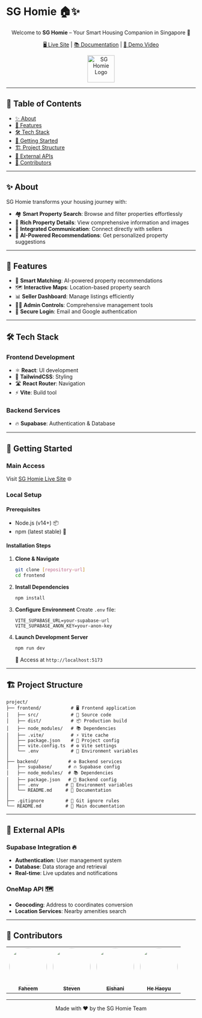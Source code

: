 # SG Homie 🏠✨

<div align="center">

Welcome to **SG Homie** – Your Smart Housing Companion in Singapore 🌆

[🖥️ Live Site](https://sg-homie.netlify.app) | [📚 Documentation](#documentation) | [🎥 Demo Video](https://youtu.be/0muokFq4Si4)

</div>

<p align="center">
  <img width="72" alt="SG Homie Logo" src="https://github.com/user-attachments/assets/8e515211-77c0-4630-b725-9e27734192c8" />
</p>

---

## 📑 Table of Contents
- [✨ About](#about)
- [🎯 Features](#features)
- [🛠️ Tech Stack](#tech-stack)
- [🚀 Getting Started](#getting-started)
- [🏗️ Project Structure](#project-structure)
- [🔌 External APIs](#external-apis)
- [👥 Contributors](#contributors)

---

## ✨ About

SG Homie transforms your housing journey with:

- 🏘️ **Smart Property Search**: Browse and filter properties effortlessly
- 📸 **Rich Property Details**: View comprehensive information and images
- 💬 **Integrated Communication**: Connect directly with sellers
- 🤖 **AI-Powered Recommendations**: Get personalized property suggestions

---

## 🎯 Features

- 🎯 **Smart Matching**: AI-powered property recommendations
- 🗺️ **Interactive Maps**: Location-based property search
- 📊 **Seller Dashboard**: Manage listings efficiently
- 👨‍💼 **Admin Controls**: Comprehensive management tools
- 🔐 **Secure Login**: Email and Google authentication

---

## 🛠️ Tech Stack

### Frontend Development
- ⚛️ **React**: UI development
- 🎨 **TailwindCSS**: Styling
- 🛣️ **React Router**: Navigation
- ⚡ **Vite**: Build tool

### Backend Services
- 🔥 **Supabase**: Authentication & Database

---

## 🚀 Getting Started

### Main Access
Visit [SG Homie Live Site](https://sg-homie.netlify.app) 🌐

### Local Setup

#### Prerequisites
- Node.js (v14+) 📦
- npm (latest stable) 🔧

#### Installation Steps

1. **Clone & Navigate**
   ```bash
   git clone [repository-url]
   cd frontend
   ```

2. **Install Dependencies**
   ```bash
   npm install
   ```

3. **Configure Environment**
   Create `.env` file:
   ```env
   VITE_SUPABASE_URL=your-supabase-url
   VITE_SUPABASE_ANON_KEY=your-anon-key
   ```

4. **Launch Development Server**
   ```bash
   npm run dev
   ```
   🚀 Access at `http://localhost:5173`

---

## 🏗️ Project Structure

```
project/
├── frontend/           # 🖥️ Frontend application
│   ├── src/            # 📂 Source code
│   ├── dist/           # 📦 Production build
│   ├── node_modules/   # 📚 Dependencies
│   ├── .vite/          # ⚡ Vite cache
│   ├── package.json    # 📄 Project config
│   ├── vite.config.ts  # ⚙️ Vite settings
│   └── .env            # 🔑 Environment variables
│
├── backend/           # ⚙️ Backend services
│   ├── supabase/      # 🔥 Supabase config
│   ├── node_modules/  # 📚 Dependencies
│   ├── package.json   # 📄 Backend config
│   ├── .env          # 🔑 Environment variables
│   └── README.md     # 📖 Documentation
│
├── .gitignore        # 🚫 Git ignore rules
└── README.md         # 📖 Main documentation
```

---

## 🔌 External APIs

### Supabase Integration 🔥
- **Authentication**: User management system
- **Database**: Data storage and retrieval
- **Real-time**: Live updates and notifications

### OneMap API 🗺️
- **Geocoding**: Address to coordinates conversion
- **Location Services**: Nearby amenities search

---

## 👥 Contributors

<table>
  <tr>
    <td align="center">
      <a href="https://github.com/Nitecry7">
        <img src="https://github.com/Nitecry7.png" width="100" height="100" style="border-radius: 50%;"><br />
        <sub><b>Faheem</b></sub>
      </a>
    </td>
    <td align="center">
      <a href="https://github.com/stevennoctavianus">
        <img src="https://github.com/stevennoctavianus.png" width="100" height="100" style="border-radius: 50%;"><br />
        <sub><b>Steven</b></sub>
      </a>
    </td>
    <td align="center">
      <a href="https://github.com/Eishani">
        <img src="https://github.com/Eishani.png" width="100" height="100" style="border-radius: 50%;"><br />
        <sub><b>Eishani</b></sub>
      </a>
    </td>
    <td align="center">
      <a href="https://github.com/vanillatte11037">
        <img src="https://github.com/vanillatte11037.png" width="100" height="100" style="border-radius: 50%;"><br />
        <sub><b>He Haoyu</b></sub>
      </a>
    </td>
  </tr>
</table>

<div align="center">

---

Made with ❤️ by the SG Homie Team

</div>
